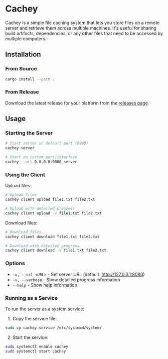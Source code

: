 # Cachey

Cachey is a simple file caching system that lets you store files on a remote server and retrieve them across multiple machines. It's useful for sharing build artifacts, dependencies, or any other files that need to be accessed by multiple computers.

## Installation

### From Source
```bash
cargo install --path .
```

### From Release
Download the latest release for your platform from the [releases page](https://github.com/yourusername/cachey/releases).

## Usage

### Starting the Server
```bash
# Start server on default port (8080)
cachey server

# Start on custom port/interface
cachey --url 0.0.0.0:9000 server
```

### Using the Client

Upload files:
```bash
# Upload files
cachey client upload file1.txt file2.txt

# Upload with detailed progress
cachey client upload -v file1.txt file2.txt
```

Download files:
```bash
# Download files
cachey client download file1.txt file2.txt

# Download with detailed progress
cachey client download -v file1.txt file2.txt
```

### Options
- `-u, --url <URL>` - Set server URL (default: http://127.0.0.1:8080)
- `-v, --verbose` - Show detailed progress information
- `--help` - Show help information

### Running as a Service

To run the server as a system service:

1. Copy the service file:
```bash
sudo cp cachey.service /etc/systemd/system/
```

2. Start the service:
```bash
sudo systemctl enable cachey
sudo systemctl start cachey
```
